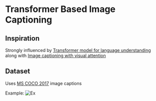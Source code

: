 # Transformer Based Image Captioning
## Inspiration
Strongly influenced by [Transformer model for language understanding](https://www.tensorflow.org/tutorials/text/transformer)
along with [Image captioning with visual attention](https://www.tensorflow.org/tutorials/text/image_captioning)

## Dataset
Uses [MS COCO 2017](https://cocodataset.org/#home) image captions

Example:
![Ex](https://www.researchgate.net/profile/Konda-Reddy-Mopuri/publication/317164046/figure/fig1/AS:498120245956609@1495772529994/Sample-image-caption-pairs-from-MSCOCO-dataset-11-The-caption-gives-more-information.png)
